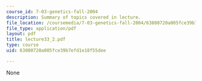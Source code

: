 ```yaml
---
course_id: 7-03-genetics-fall-2004
description: Summary of topics covered in lecture.
file_location: /coursemedia/7-03-genetics-fall-2004/63800720a005fce39b7efd1e18f55dee_lecture33_2.pdf
file_type: application/pdf
layout: pdf
title: lecture33_2.pdf
type: course
uid: 63800720a005fce39b7efd1e18f55dee

---
```

None